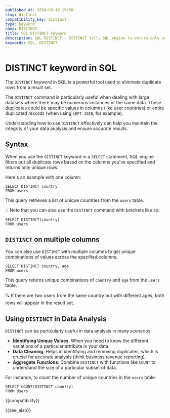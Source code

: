 ```yaml
---
published_at: 2024-03-19 19:50
slug: distinct
compatibility_key: distinct
type: keyword
name: DISTINCT
title: SQL DISTINCT keyword
description: SQL DISTINCT - DISTINCT tells SQL engine to return only unique records in the result set.
keywords: SQL, DISTINCT
---
```


# DISTINCT keyword in SQL

The `DISTINCT` keyword in SQL is a powerful tool used to eliminate duplicate rows from a result set.

The `DISTINCT` command is particularly useful when dealing with large datasets where there may be numerous instances of the same data. These duplicates could be specific values in columns (like user countries) or entire duplicated records (when using `LEFT JOIN`, for example).

Understanding how to use `DISTINCT` effectively can help you maintain the integrity of your data analysis and ensure accurate results.

## Syntax

When you use the `DISTINCT` keyword in a `SELECT` statement, SQL engine filters out all duplicate rows based on the columns you've specified and returns only unique rows.

Here's an example with one column:

~~~pgsql
SELECT DISTINCT country
FROM users
~~~

This query retrieves a list of unique countries from the `users` table.

:bulb: Note that you can also use the `DISTINCT` command with brackets like so:

~~~pgsql
SELECT DISTINCT(country)
FROM users
~~~

## `DISTINCT` on multiple columns

You can also use `DISTINCT` with multiple columns to get unique combinations of values across the specified columns.

~~~pgsql
SELECT DISTINCT country, age
FROM users
~~~

This query returns unique combinations of `country` and `age` from the `users` table.

:mag: If there are two users from the same country but with different ages, both rows will appear in the result set.

## Using `DISTINCT` in Data Analysis

`DISTINCT` can be particularly useful in data analysis in many scenarios:

* **Identifying Unique Values**. When you need to know the different variations of a particular attribute in your data.
* **Data Cleaning**. Helps in identifying and removing duplicates, which is crucial for accurate analysis (think business revenue reporting).
* **Aggregate Functions**: Combine `DISTINCT` with functions like `COUNT` to understand the size of a particular subset of data.

For instance, to count the number of unique countries in the `users` table:

~~~pgsql
SELECT COUNT(DISTINCT country)
FROM users
~~~

{{compatibility}}

{{see_also}}
